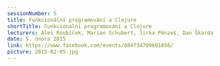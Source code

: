 ```yaml
---
sessionNumber: 5
title: Funkcionální programování a Clojure
shortTitle: Funkcionální programování a Clojure
lecturers: Aleš Roubíček, Marian Schubert, Jirka Pénzeš, Dan Škarda
date: 5. února 2015
link: https://www.facebook.com/events/804734709601656/
picture: 2015-02-05.jpg
---
```

